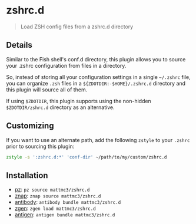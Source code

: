 # zshrc.d

> Load ZSH config files from a zshrc.d directory

## Details

Similar to the Fish shell's conf.d directory, this plugin allows you to source your .zshrc configuration from files in a directory.

So, instead of storing all your configuration settings in a single `~/.zshrc` file, you can organize `.zsh` files in a `${ZDOTDIR:-$HOME}/.zshrc.d` directory and this plugin will source all of them.

If using `$ZDOTDIR`, this plugin supports using the non-hidden `$ZDOTDIR/zshrc.d` directory as an alternative.

## Customizing

If you want to use an alternate path, add the following `zstyle` to your `.zshrc` prior to sourcing this plugin:

```zsh
zstyle -s ':zshrc.d:*' 'conf-dir' ~/path/to/my/custom/zshrc.d
```

## Installation

- [pz]: `pz source mattmc3/zshrc.d`
- [znap]: `znap source mattmc3/zshrc.d`
- [antibody]: `antibody bundle mattmc3/zshrc.d`
- [zgen]: `zgen load mattmc3/zshrc.d`
- [antigen]: `antigen bundle mattmc3/zshrc.d`

[pz]: https://github.com/mattmc3/pz
[antigen]: https://github.com/zsh-users/antigen
[antibody]: https://getantibody.github.io
[znap]: https://github.com/marlonrichert/zsh-snap
[zgen]: https://github.com/tarjoilija/zgen
